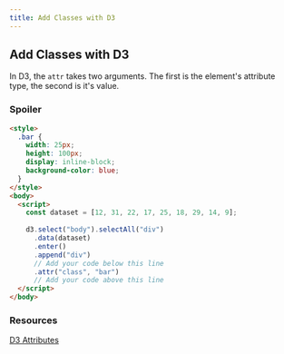 ```yaml
---
title: Add Classes with D3
---
```

## Add Classes with D3
In D3, the `attr` takes two arguments. The first is the element's attribute type, the second is it's value.

### Spoiler
```html
<style>
  .bar {
    width: 25px;
    height: 100px;
    display: inline-block;
    background-color: blue;
  }
</style>
<body>
  <script>
    const dataset = [12, 31, 22, 17, 25, 18, 29, 14, 9];
    
    d3.select("body").selectAll("div")
      .data(dataset)
      .enter()
      .append("div")
      // Add your code below this line
      .attr("class", "bar")
      // Add your code above this line
  </script>
</body>
```

### Resources
[D3 Attributes](https://github.com/d3/d3-selection/blob/master/README.md#selection_attr)

